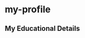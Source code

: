 # my-profile
<!DOCTYPE html>
<html>
    <head>
      <title>My Education Details </title>
    </head>
    <body>
        <h2> My Educational Details </h2>

            
